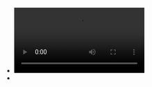 - ![Screen Recording 2025-05-29 at 22.35.04.mov](../assets/Screen_Recording_2025-05-29_at_22.35.04_1748525966447_0.mov)
-